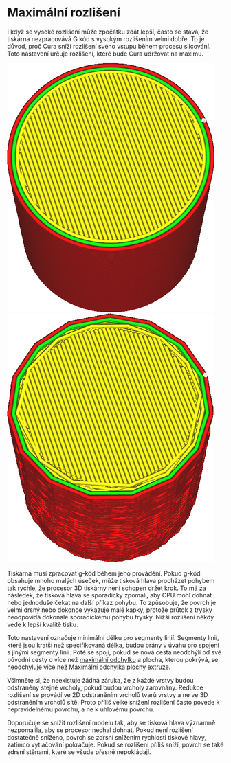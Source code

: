 Maximální rozlišení
====
I když se vysoké rozlišení může zpočátku zdát lepší, často se stává, že tiskárna nezpracovává G kód s vysokým rozlišením velmi dobře. To je důvod, proč Cura sníží rozlišení svého vstupu během procesu slicování. Toto nastavení určuje rozlišení, které bude Cura udržovat na maximu.

![Před snížením rozlišení](../../../articles/images/meshfix_maximum_resolution_0.05.png)
![Po snížení rozlišení (do extrému)](../../../articles/images/meshfix_maximum_resolution_1.png)

Tiskárna musí zpracovat g-kód během jeho provádění. Pokud g-kód obsahuje mnoho malých úseček, může tisková hlava procházet pohybem tak rychle, že procesor 3D tiskárny není schopen držet krok. To má za následek, že tisková hlava se sporadicky zpomalí, aby CPU mohl dohnat nebo jednoduše čekat na další příkaz pohybu. To způsobuje, že povrch je velmi drsný nebo dokonce vykazuje malé kapky, protože průtok z trysky neodpovídá dokonale sporadickému pohybu trysky. Nižší rozlišení někdy vede k lepší kvalitě tisku.

Toto nastavení označuje minimální délku pro segmenty linií. Segmenty linií, které jsou kratší než specifikovaná délka, budou brány v úvahu pro spojení s jinými segmenty linií. Poté se spojí, pokud se nová cesta neodchýlí od své původní cesty o více než [maximální odchylku](meshfix_maximum_deviation.md)<!--if cura_version>5.0--> a plocha, kterou pokrývá, se neodchyluje více než [Maximální odchylka plochy extruze](meshfix_maximum_extrusion_area_deviation.md)<!--endif-->.

Všimněte si, že neexistuje žádná záruka, že z každé vrstvy budou odstraněny stejné vrcholy, pokud budou vrcholy zarovnány. Redukce rozlišení se provádí ve 2D odstraněním vrcholů tvarů vrstvy a ne ve 3D odstraněním vrcholů sítě. Proto příliš velké snížení rozlišení často povede k nepravidelnému povrchu, a ne k úhlovému povrchu.

Doporučuje se snížit rozlišení modelu tak, aby se tisková hlava významně nezpomalila, aby se procesor nechal dohnat. Pokud není rozlišení dostatečně sníženo, povrch se zdrsní snížením rychlosti tiskové hlavy, zatímco vytlačování pokračuje. Pokud se rozlišení příliš sníží, povrch se také zdrsní stěnami, které se všude přesně nepokládají.